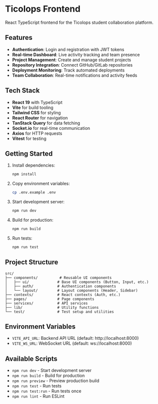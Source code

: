 # Ticolops Frontend

React TypeScript frontend for the Ticolops student collaboration platform.

## Features

- **Authentication**: Login and registration with JWT tokens
- **Real-time Dashboard**: Live activity tracking and team presence
- **Project Management**: Create and manage student projects
- **Repository Integration**: Connect GitHub/GitLab repositories
- **Deployment Monitoring**: Track automated deployments
- **Team Collaboration**: Real-time notifications and activity feeds

## Tech Stack

- **React 19** with TypeScript
- **Vite** for build tooling
- **Tailwind CSS** for styling
- **React Router** for navigation
- **TanStack Query** for data fetching
- **Socket.io** for real-time communication
- **Axios** for HTTP requests
- **Vitest** for testing

## Getting Started

1. Install dependencies:
   ```bash
   npm install
   ```

2. Copy environment variables:
   ```bash
   cp .env.example .env
   ```

3. Start development server:
   ```bash
   npm run dev
   ```

4. Build for production:
   ```bash
   npm run build
   ```

5. Run tests:
   ```bash
   npm run test
   ```

## Project Structure

```
src/
├── components/          # Reusable UI components
│   ├── ui/             # Base UI components (Button, Input, etc.)
│   ├── auth/           # Authentication components
│   └── layout/         # Layout components (Header, Sidebar)
├── contexts/           # React contexts (Auth, etc.)
├── pages/              # Page components
├── services/           # API services
├── lib/                # Utility functions
└── test/               # Test setup and utilities
```

## Environment Variables

- `VITE_API_URL`: Backend API URL (default: http://localhost:8000)
- `VITE_WS_URL`: WebSocket URL (default: ws://localhost:8000)

## Available Scripts

- `npm run dev` - Start development server
- `npm run build` - Build for production
- `npm run preview` - Preview production build
- `npm run test` - Run tests
- `npm run test:run` - Run tests once
- `npm run lint` - Run ESLint
